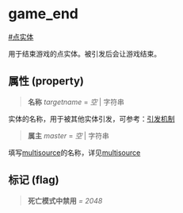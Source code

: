 # game_end
[#点实体](wiki/point_entity)

用于结束游戏的点实体。被引发后会让游戏结束。

## 属性 (property)
> **名称** *targetname* = *空* | 字符串

实体的名称，用于被其他实体引发，可参考：[引发机制](wiki/trigger)

> **属主** *master* = *空* | 字符串

填写[multisource](wiki/entity/multisource)的名称，详见[multisource](wiki/entity/multisource)

## 标记 (flag)
> **死亡模式中禁用** *= 2048*

